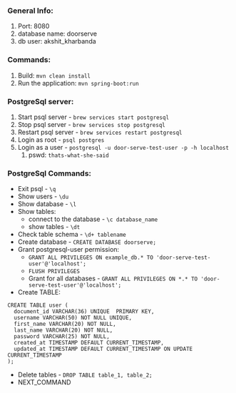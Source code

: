 ### General Info:
1. Port: 8080
2. database name: doorserve
3. db user: akshit_kharbanda

### Commands:
1. Build: `mvn clean install`
2. Run the application: `mvn spring-boot:run`

### PostgreSql server:
 1. Start psql server - `brew services start postgresql`
 2. Stop psql server - `brew services stop postgresql`
 3. Restart psql server - `brew services restart postgresql`
 4. Login as root - `psql postgres`
 5. Login as a user - `postgresql -u door-serve-test-user -p -h localhost`
    1. pswd: `thats-what-she-said`

### PostgreSql Commands:
 - Exit psql - `\q`
 - Show users - `\du`
 - Show database - `\l`
 - Show tables:
   - connect to the database - `\c database_name`
   - show tables - `\dt`
 - Check table schema - `\d+ tablename`
 - Create database - `CREATE DATABASE doorserve;`
 - Grant postgresql-user permission:
    - `GRANT ALL PRIVILEGES ON example_db.* TO 'door-serve-test-user'@'localhost';`
    - `FLUSH PRIVILEGES`
    - Grant for all databases - `GRANT ALL PRIVILEGES ON *.* TO 'door-serve-test-user'@'localhost';`
 - Create TABLE:
```
CREATE TABLE user (
  document_id VARCHAR(36) UNIQUE  PRIMARY KEY,
  username VARCHAR(50) NOT NULL UNIQUE,
  first_name VARCHAR(20) NOT NULL,
  last_name VARCHAR(20) NOT NULL,
  password VARCHAR(25) NOT NULL,
  created_at TIMESTAMP DEFAULT CURRENT_TIMESTAMP,
  updated_at TIMESTAMP DEFAULT CURRENT_TIMESTAMP ON UPDATE CURRENT_TIMESTAMP
);
```
 - Delete tables - `DROP TABLE table_1, table_2;`
 - NEXT_COMMAND